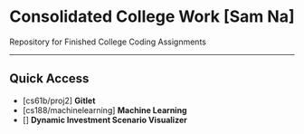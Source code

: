 # Consolidated College Work [Sam Na]

Repository for Finished College Coding Assignments

-----

## Quick Access
- [cs61b/proj2] **Gitlet** 
- [cs188/machinelearning] **Machine Learning**
- [] **Dynamic Investment Scenario Visualizer**
